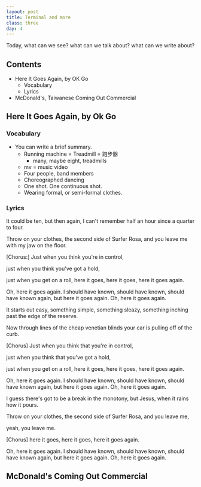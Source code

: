 ```yaml
---
layout: post
title: Terminal and more
class: three
day: 4
---
```


Today, 
what can we see? 
what can we talk about?
what can we write about?

## Contents
- Here It Goes Again, by OK Go
	- Vocabulary
	- Lyrics
- McDonald's, Taiwanese Coming Out Commercial

## Here It Goes Again, by Ok Go

### Vocabulary

- You can write a brief summary. 
	- Running machine = Treadmill = 跑步器
		- many, maybe eight, treadmills
	- mv = music video
	- Four people, band members
	- Choreographed dancing
	- One shot. One continuous shot.
	- Wearing formal, or semi-formal clothes.

### Lyrics
It could be ten, 
but then again, 
I can't remember 
half an hour since a quarter to four.

Throw on your clothes, 
the second side of Surfer Rosa, 
and you leave me 
with my jaw on the floor.

[Chorus:]
Just when you think 
you're in control,

just when you think 
you've got a hold,

just when you get on a roll,
here it goes, 
here it goes, 
here it goes again.

Oh, here it goes again.
I should have known,
should have known,
should have known again,
but here it goes again.
Oh, here it goes again.

It starts out easy, 
something simple, 
something sleazy, 
something inching past 
the edge of the reserve.

Now through lines of the cheap venetian blinds 
your car is pulling off of the curb.

[Chorus]
Just when you think 
that 
you're in control,

just when you think 
that 
you've got a hold,

just when you get on a roll,
here it goes, 
here it goes, 
here it goes again.

Oh, here it goes again.
I should have known,
should have known,
should have known again,
but here it goes again.
Oh, here it goes again.


I guess there's got to be 
a break in the monotony, 
but Jesus, 
when it rains how it pours.

Throw on your clothes, 
the second side of Surfer Rosa, 
and you leave me, 

yeah, you leave me.

[Chorus]
here it goes, 
here it goes, 
here it goes again.

Oh, here it goes again.
I should have known,
should have known,
should have known again,
but here it goes again.
Oh, here it goes again.

## McDonald's Coming Out Commercial
